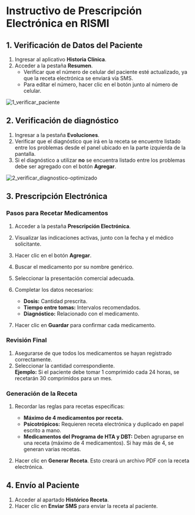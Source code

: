 # **Instructivo de Prescripción Electrónica en RISMI**

## **1. Verificación de Datos del Paciente**
1. Ingresar al aplicativo **Historia Clínica**.
2. Acceder a la pestaña **Resumen**.
   - Verificar que el número de celular del paciente esté actualizado, ya que la receta electrónica se enviará vía SMS.
   - Para editar el número, hacer clic en el botón junto al número de celular.

![1_verificar_paciente](https://github.com/user-attachments/assets/54ffffb5-f366-43cc-a1dd-451b1a051242)

## **2. Verificación de diagnóstico**
1. Ingresar a la pestaña **Evoluciones**.
2. Verificar que el diagnóstico que irá en la receta se encuentre listado entre los problemas desde el panel ubicado en la parte izquierda de la pantalla.
3. Si el diagnóstico a utilizar **no** se encuentra listado entre los problemas debe ser agregado con el botón **Agregar**.

![2_verificar_diagnostico-optimizado](https://github.com/user-attachments/assets/faac97ea-027b-470b-8a10-3a810e5ec07e)

## **3. Prescripción Electrónica**
### **Pasos para Recetar Medicamentos**
1. Acceder a la pestaña **Prescripción Electrónica**.
2. Visualizar las indicaciones activas, junto con la fecha y el médico solicitante.
3. Hacer clic en el botón **Agregar**.
4. Buscar el medicamento por su nombre genérico.
5. Seleccionar la presentación comercial adecuada.
6. Completar los datos necesarios:
   - **Dosis:** Cantidad prescrita.
   - **Tiempo entre tomas:** Intervalos recomendados.
   - **Diagnóstico:** Relacionado con el medicamento.

7. Hacer clic en **Guardar** para confirmar cada medicamento.

### **Revisión Final**
1. Asegurarse de que todos los medicamentos se hayan registrado correctamente.
2. Seleccionar la cantidad correspondiente.  
   **Ejemplo:** Si el paciente debe tomar 1 comprimido cada 24 horas, se recetarán 30 comprimidos para un mes.

### **Generación de la Receta**
1. Recordar las reglas para recetas específicas:
   - **Máximo de 4 medicamentos por receta.**
   - **Psicotrópicos:** Requieren receta electrónica y duplicado en papel escrito a mano.
   - **Medicamentos del Programa de HTA y DBT:** Deben agruparse en una receta (máximo de 4 medicamentos). Si hay más de 4, se generan varias recetas.

2. Hacer clic en **Generar Receta**. Esto creará un archivo PDF con la receta electrónica.

## **4. Envío al Paciente**
1. Acceder al apartado **Histórico Receta**.
2. Hacer clic en **Enviar SMS** para enviar la receta al paciente.
